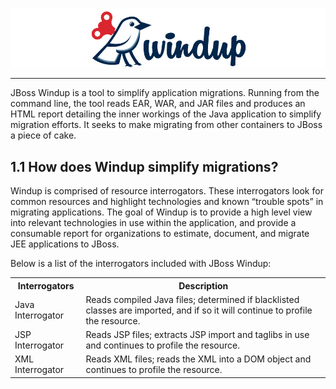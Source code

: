 ![Windup Logo](img/windup-logo-wiki-header.jpg)
***

JBoss Windup is a tool to simplify application migrations.  Running from the command line, the tool reads EAR, WAR, and JAR files and produces an HTML report detailing the inner workings of the Java application to simplify migration efforts.  It seeks to make migrating from other containers to JBoss a piece of cake.

## 1.1 How does Windup simplify migrations?
Windup is comprised of resource interrogators.  These interrogators look for common resources and highlight technologies and known “trouble spots” in migrating applications.  The goal of Windup is to provide a high level view into relevant technologies in use within the application, and provide a consumable report for organizations to estimate, document, and migrate JEE applications to JBoss.

Below is a list of the interrogators included with JBoss Windup:


<table>
<tr><th>Interrogators</th><th>Description</th>
<tr>
<td>Java Interrogator</td>
<td>Reads compiled Java files; determined if blacklisted classes are imported, and if so it will continue to profile the resource.</td>
</tr>
<tr><td>JSP Interrogator</td><td>Reads JSP files; extracts JSP import and taglibs in use and continues to profile the resource.</td></tr>
<tr><td>XML Interrogator</td><td>Reads XML files; reads the XML into a DOM object and continues to profile the resource.</td></tr>
</table>
